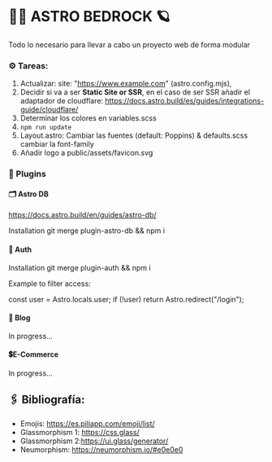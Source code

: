 # 👨‍🚀 ASTRO BEDROCK 🪐

Todo lo necesario para llevar a cabo un proyecto web de forma modular

### ⚙️ Tareas:

1.  Actualizar: site: "https://www.example.com" (astro.config.mjs),
2.  Decidir si va a ser **Static Site or SSR**, en el caso de ser SSR añadir el adaptador de cloudflare: https://docs.astro.build/es/guides/integrations-guide/cloudflare/
3.  Determinar los colores en variables.scss
4.  ` npm run update 	`
5.  Layout.astro: Cambiar las fuentes (default: Poppins) & defaults.scss cambiar la font-family
6.  Añadir logo a public/assets/favicon.svg

### 🧩 Plugins

#### 🗂️ Astro DB

https://docs.astro.build/en/guides/astro-db/

Installation git merge plugin-astro-db && npm i

#### 🪪 Auth

Installation git merge plugin-auth && npm i

Example to filter access:

const user = Astro.locals.user;
if (!user) return Astro.redirect("/login");

#### 📖 Blog

In progress...

#### 💲E-Commerce

In progress...

## 🖇️ Bibliografía:

- Emojis: https://es.piliapp.com/emoji/list/
- Glassmorphism 1: https://css.glass/
- Glassmorphism 2:https://ui.glass/generator/
- Neumorphism: https://neumorphism.io/#e0e0e0
